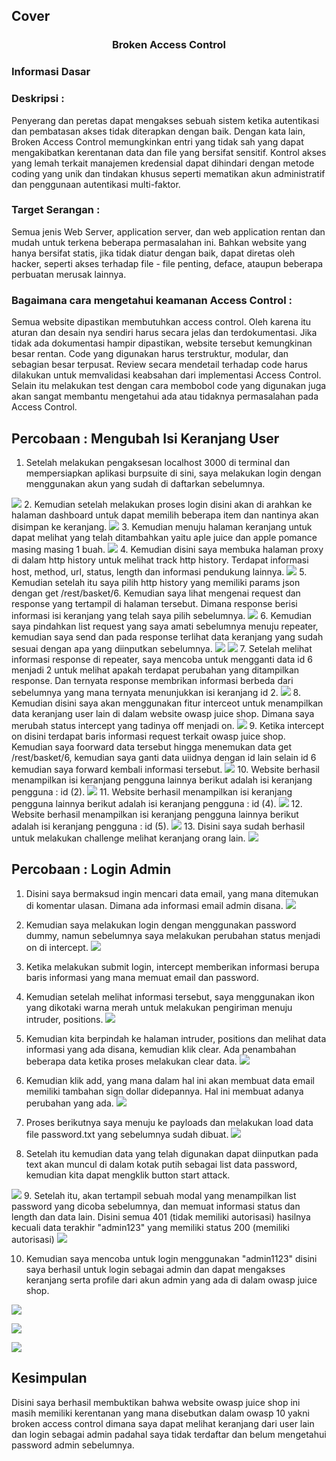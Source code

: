 ## Cover

<h3 align="center"    <braktikum Kemanan Jaringan</bbr    A1 - Broken Access Control (OWASP 10 Juice Shop)
</h3<br<p align="center"  <img src="../../public/logo_pens.png" alt="Size Limit CLI" width="300"</p<br<p align="center"    Dosen Pembimbing:<br    Ferry Astika Saputra, S.T., M.Sc.
</p<br<p align="center"    Disusun Oleh:<br    Lula Rania Salsabilla (3122640045)
</p<br<p align="center"    <b        KELAS D4 LJ IT B <br        JURUSAN D4 LJ TEKNIK INFORMATIKA <br        DEPARTEMEN TEKNIK INFORMATIKA DAN KOMPUTER <br
        POLITEKNIK ELEKTRONIKA NEGERI SURABAYA <br        2023
    </b</p<br

## Broken Access Control

### Informasi Dasar
### Deskripsi : 
Penyerang dan peretas dapat mengakses sebuah sistem ketika autentikasi dan pembatasan akses tidak diterapkan dengan baik. Dengan kata lain, Broken Access Control memungkinkan entri yang tidak sah yang dapat mengakibatkan kerentanan data dan file yang bersifat sensitif. Kontrol akses yang lemah terkait manajemen kredensial dapat dihindari dengan metode coding yang unik dan tindakan khusus seperti mematikan akun administratif dan penggunaan autentikasi multi-faktor.

### Target Serangan : 
Semua jenis Web Server, application server, dan web application rentan dan mudah untuk terkena beberapa permasalahan ini. Bahkan website yang hanya bersifat statis, jika tidak diatur dengan baik, dapat diretas oleh hacker, seperti akses terhadap file - file penting, deface, ataupun beberapa perbuatan merusak lainnya. 

### Bagaimana cara mengetahui keamanan Access Control : 
Semua website dipastikan membutuhkan access control. Oleh karena itu aturan dan desain nya sendiri harus secara jelas dan terdokumentasi. Jika tidak ada dokumentasi hampir dipastikan, website tersebut kemungkinan besar rentan. Code yang digunakan harus terstruktur, modular, dan sebagian besar terpusat. Review secara mendetail terhadap code harus dilakukan untuk memvalidasi keabsahan dari implementasi Access Control. Selain itu melakukan test dengan cara membobol code yang digunakan juga akan sangat membantu mengetahui ada atau tidaknya permasalahan pada Access Control.

## Percobaan : Mengubah Isi Keranjang User

1. Setelah melakukan pengaksesan localhost 3000 di terminal dan mempersiapkan aplikasi burpsuite di sini, saya  melakukan login dengan menggunakan akun yang sudah di daftarkan sebelumnya.           

![](image/image2.png)
2. Kemudian setelah melakukan proses login disini akan di arahkan ke
halaman dashboard untuk dapat memilih beberapa item dan nantinya akan disimpan ke
keranjang.
![](image/image3.png)
3. Kemudian menuju halaman keranjang untuk dapat melihat yang telah
ditambahkan yaitu aple juice dan apple pomance masing masing 1 buah.
![](image/image4.png)
4. Kemudian disini saya membuka halaman proxy di dalam http history
untuk melihat track http history. Terdapat informasi host, method,
url, status, length dan informasi pendukung lainnya.
![](image/image5.png)
5. Kemudian setelah itu saya pilih http history yang memiliki params
json dengan get /rest/basket/6. Kemudian saya lihat mengenai request
dan response yang tertampil di halaman tersebut. Dimana response
berisi informasi isi keranjang yang telah saya pilih sebelumnya.
![](image/image6.png)
6. Kemudian saya pindahkan list request yang saya amati sebelumnya
menuju repeater, kemudian saya send dan pada response terlihat data
keranjang yang sudah sesuai dengan apa yang diinputkan sebelumnya.
![](image/image7.png)
![](image/image8.png)
7. Setelah melihat informasi response di repeater, saya mencoba untuk
mengganti data id 6 menjadi 2 untuk melihat apakah terdapat perubahan
yang ditampilkan response. Dan ternyata response membrikan informasi
berbeda dari sebelumnya yang mana ternyata menunjukkan isi keranjang
id 2.
![](image/image9.png)
8. Kemudian disini saya akan menggunakan fitur interceot untuk
menampilkan data keranjang user lain di dalam website owasp juice
shop. Dimana saya merubah status intercept yang tadinya off menjadi
on.
![](image/image10.png)
9. Ketika intercept on disini terdapat baris informasi request terkait
owasp juice shop. Kemudian saya foorward data tersebut hingga
menemukan data get /rest/basket/6, kemudian saya ganti data uiidnya
dengan id lain selain id 6 kemudian saya forward kembali informasi
tersebut.
![](image/image11.png)
10. Website berhasil menampilkan isi keranjang pengguna lainnya berikut
adalah isi keranjang pengguna : id (2).
![](image/image12.png)
11. Website berhasil menampilkan isi keranjang pengguna lainnya berikut
adalah isi keranjang pengguna : id (4).
![](image/image13.png)
12. Website berhasil menampilkan isi keranjang pengguna lainnya berikut
adalah isi keranjang pengguna : id (5).
![](image/image14.png)
13. Disini saya sudah berhasil untuk melakukan challenge melihat
keranjang orang lain.
![](image/image15.png)

## Percobaan : Login Admin

1. Disini saya bermaksud ingin mencari data email, yang mana ditemukan
di komentar ulasan. Dimana ada informasi email admin disana.
![](image/image16.png)
2. Kemudian saya melakukan login dengan menggunakan password dummy,
namun sebelumnya saya melakukan perubahan status menjadi on di intercept.
![](image/image17.png)
3. Ketika melakukan submit login, intercept memberikan informasi
berupa baris informasi yang mana memuat email dan password.
4. Kemudian setelah melihat informasi tersebut, saya menggunakan ikon
yang dikotaki warna merah untuk melakukan pengiriman menuju intruder, positions.
![](image/image18.png)
5. Kemudian kita berpindah ke halaman intruder, positions dan melihat
data informasi yang ada disana, kemudian klik clear. 
Ada penambahan beberapa data ketika proses melakukan clear data.
![](image/image19.png)
6. Kemudian klik add, yang mana dalam hal ini akan membuat data email
memiliki tambahan sign dollar didepannya. Hal ini membuat adanya
perubahan yang ada.
![](image/image20.png)
7. Proses berikutnya saya menuju ke payloads dan melakukan load data
file password.txt yang sebelumnya sudah dibuat.
![](image/image21.png)

8. Setelah itu kemudian data yang telah digunakan dapat diinputkan pada
text akan muncul di dalam kotak putih sebagai list data password,
kemudian kita dapat mengklik button start attack.

![](image/image22.png)
9. Setelah itu, akan tertampil sebuah modal yang menampilkan list
password yang dicoba sebelumnya, dan memuat informasi status dan
length dan data lain. Disini semua 401 (tidak memiliki autorisasi)
hasilnya kecuali data terakhir "admin123" yang memiliki status 200
(memiliki autorisasi)
![](image/image23.png)

10. Kemudian saya mencoba untuk login menggunakan "admin1123" disini saya
berhasil untuk login sebagai admin dan dapat mengakses keranjang serta
profile dari akun admin yang ada di dalam owasp juice shop.

![](image/image24.png)

![](image/image25.png)

![](image/image26.png)

## Kesimpulan

Disini saya berhasil membuktikan bahwa website owasp juice shop ini
masih memiliki kerentanan yang mana disebutkan dalam owasp 10 yakni
broken access control dimana saya dapat melihat keranjang dari user lain
dan login sebagai admin padahal saya tidak terdaftar dan belum
mengetahui password admin sebelumnya.
